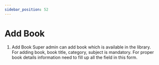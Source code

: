 ```yaml
---
sidebar_position: 52
---
```

 
# Add Book
1. Add Book
Super admin can add book which is available in the library. For adding book, book title, category, subject is mandatory. For proper book details information need to fill up all the field in this form.